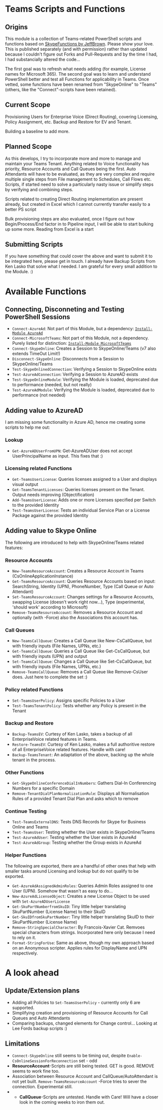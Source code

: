 # Teams Scripts and Functions

## Origins

This module is a collection of Teams-related PowerShell scripts and functions based on [SkypeFunctions by JeffBrown](https://github.com/JeffBrownTech/Skype). Please show your love. This is published separately (and with permission) rather than updated because I couldn't figure out Forks and Pull-Requests and by the time I had, I had substancially altered the code... 

The first goal was to refresh what needs adding (for example, License names for Microsoft 365). The second goal was to learn and understand PowerShell better and test all Functions for applicability in Teams. Once vetted, some functions have been renamed from "SkypeOnline" to "Teams" (others, like the "Connect"-scripts have been retained).

## Current Scope

Provisioning Users for Enterprise Voice (Direct Routing), covering Licensing, Policy Assignment, etc.
Backup and Restore for EV and Tenant.

Building a baseline to add more.

## Planned Scope

As this develops, I try to incorporate more and more to manage and maintain your Teams Tenant.
Anything related to Voice functionality has priority, Resource Accounts and Call Queues being the first.
Auto Attendants will have to be evaluated, as they are very complex and require multiple single steps from File management to Schedules, Call Flows etc. Scripts, if started need to solve a particularly nasty issue or simplify steps by verifying and combining steps.

Scripts related to creating Direct Routing implementation are present already, but created in Excel which I cannot currently transfer easily to a better PS script

Bulk provisioning steps are also evaluated, once I figure out how Begin/Process/End factor in to Pipeline input, I will be able to start bulking up some more. Reading from Excel is a start

## Submitting Scripts

If you have something that could cover the above and want to submit it to be integrated here, please get in touch. I already have Backup Scripts from Ken Lasko that solve what I needed. I am grateful for every small addition to the Module. :)

# Available Functions

## Connecting, Disconneting and Testing PowerShell Sessions

- `Connect-AzureAd`:                Not part of this Module, but a dependency: [`Install-Module AzureAd`](https://www.powershellgallery.com/packages/AzureAd)
- `Connect-MicrosoftTeams`:         Not part of this Module, not a dependency. Purely listed for distinction: [`Install-Module MicrosoftTeams`](https://www.powershellgallery.com/packages/MicrosoftTeams)
- `Connect-SkypeOnline`:            Creates a Session to SkypeOnline/Teams (v7 also extends TimeOut Limit!)
- `Disconnect-SkypeOnline`:         Disconnects from a Session to SkypeOnline/Teams
- `Test-SkypeOnlinedConnection`:    Verifying a Session to SkypeOnline exists
- `Test-AzureAdConnection`:         Verifying a Session to AzureAD exists
- `Test-SkypeOnlineModule`:         Verifying the Module is loaded, deprecated due to performance (needed, but not really)
- `Test-AzureAdModule`:             Verifying the Module is loaded, deprecated due to performance (not needed)

## Adding value to AzureAD

I am missing some functionality in Azure AD, hence me creating some scripts to help me out:

### Lookup

- `Get-AzureADUserFromUPN`:         Get-AzureADUser does not accept UserPrincipalName as input. This fixes that :)

### Licensing related Functions

- `Get-TeamsUserLicense`:           Queries licenses assigned to a User and displays visual output
- `Get-TeamsTenantLicenses`:        Queries licenses present on the Tenant. Output needs improving (Objectification)
- `Add-TeamsUserLicense`:           Adds one or more Licenses specified per Switch to the provided Identity
- `Test-TeamsUserLicense`:          Tests an individual Service Plan or a License Package against the provided Identity

## Adding value to Skype Online
The following are introduced to help with SkypeOnline/Teams related features:

### Resource Accounts

- `New-TeamsResourceAccount`:       Creates a Resource Account in Teams (CsOnlineApplicationInstance)
- `Get-TeamsResourceAccount`:       Queries Resource Accounts based on input: SearchString, Identity (UPN), PhoneNumber, Type (Call Queue or Auto Attendant)
- `Set-TeamsResourceAccount`:       Changes settings for a Resource Accounts, swapping License (doesn't work right now...), Type (experimental, 'should work' according to Microsoft)
- `Remove-TeamsResourceAccount`:    Removes a Resource Account and optionally (with -Force) also the Associations this account has.

### Call Queues

- `New-TeamsCallQueue`:             Creates a Call Queue like New-CsCallQueue, but with friendly inputs (File Names, UPNs, etc.)
- `Get-TeamsCallQueue`:             Queries a Call Queue like Get-CsCallQueue, but with friendly inputs (UPN) and output
- `Set-TeamsCallQueue`:             Changes a Call Queue like Set-CsCallQueue, but with friendly inputs (File Names, UPNs, etc.)
- `Remove-TeamsCallQueue`:          Removes a Call Queue like Remove-CsUser does. Just here to complete the set :)


### Policy related Functions

- `Set-TeamsUserPolicy`:            Assigns specific Policies to a User
- `Test-TeamsTenantPolicy`:         Tests whether any Policy is present in the Tenant 

### Backup and Restore

- `Backup-TeamsEV`:                 Curtesy of Ken Lasko, takes a backup of all EnterpriseVoice related features in Teams.
- `Restore-TeamsEV`:                Curtesy of Ken Lasko, makes a full authoritive restore of all EnterpriseVoice related features. Handle with care!
- `Backup-TeamsTenant`:             An adaptation of the above, backing up the whole tenant in the process.

### Other Functions

- `Get-SkypeOnlineConferenceDialInNumbers`:
                                    Gathers Dial-In Conferencing Numbers for a specific Domain
- `Remove-TenantDialPlanNormalizationRule`:
                                    Displays all Normalisation Rules of a provided Tenant Dial Plan and asks which to remove

### Continue Testing
- `Test-TeamsExternalDNS`:          Tests DNS Records for Skype for Business Online and Teams 
- `Test-TeamsUser`:                 Testing whether the User exists in SkypeOnline/Teams
- `Test-AzureAdUser`:               Testing whether the User exists in AzureAd
- `Test-AzureAdGroup`:              Testing whether the Group exists in AzureAd


### Helper Functions
The following are exported, there are a handful of other ones that help with smaller tasks around Licensing and lookup but do not qualify to be exported.
- `Get-AzureAdAssignedAdminRoles`:  Queries Admin Roles assigned to one User (UPN). Somehow that wasn't as easy to do...
- `New-AzureAdLicenseObject`:       Creates a new License Object to be used with `Set-AzureADUserLicense`
- `Get-SkuPartNumberfromSkuID`:     Tiny little helper translating SkuPartNumber (License Name) to their SkuID
- `Get-SkuIDfromSkuPartNumber`:     Tiny little helper translating SkuID to their SkuPartNumber (License Name)
- `Remove-StringSpecialCharacter`:  By Francois-Xavier Cat. Remvoes special characters from strings. Incorporated here only because I need to rely on it.
- `Format-StringForUse`:            Same as above, though my own approach based on an Anonymous scripter. Applies rules for DisplayName and UPN respectively.


# A look ahead
## Update/Extension plans

- Adding all Policies to `Set-TeamsUserPolicy` - currently only 6 are supported.
- Simplifying creation and provisioning of Resource Accounts for Call Queues and Auto Attendants
- Comparing backups, changed elements for Change control... Looking at Lee Fords backup scripts :)

## Limitations

- `Connect-SkypeOnline` still seems to be timing out, despite `Enable-CsOnlineSessionForReconnection` set - odd
- **ResourceAccount**-Scripts are still being tested. GET is good. REMOVE seems to work fine too.
- Association between Resource Account and CallQueue/AutoAttendant is not yet built. `Remove-TeamsResourceAccount` -Force tries to sever the connection. Experimental still.
- - **CallQueue**-Scripts are untested. Handle with Care! Will have a closer look in the coming weeks to iron them out.